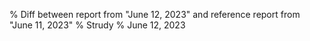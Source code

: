 % Diff between report from "June 12, 2023" and reference report from "June 11, 2023"
% Strudy
% June 12, 2023


